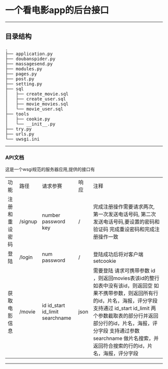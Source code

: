 <h1>
一个看电影app的后台接口
</h1>
<hr/>
<h2>
目录结构
</h2>
<pre>
.
├── application.py
├── doubanspider.py
├── massagesend.py
├── modules.py
├── pages.py
├── post.py
├── setting.py
├── sql
│   ├── create_movie.sql
│   ├── create_user.sql
│   ├── movie_movies.sql
│   └── movie_user.sql
├── tools
│   ├── cookie.py
│   └── __init__.py
├── try.py
├── urls.py
└── uwsgi.ini
</pre>
<hr/>
<h3>
API文档
</h3>
<p>
这是一个wsgi规范的服务器应用,提供的接口有
<table>
<tr>
    <td>
    功能
    </td>
    <td>
    路径
    </td>
    <td>
    请求参赛
    </td>
    <td>
    响应
    </td>
    <td>
    注释
    </td>
</tr>
<tr>
    <td>
    注册和重设密码
    </td>
    <td>
    /signup
    </td>
    <td>
    number
    password
    key
    </td>
    <td>
    /
    </td>
    <td>
    完成注册操作需要请求两次,
    第一次发送电话号码,
    第二次发送电话号码,要设置的密码和验证码
    完成重设密码和完成注册操作一致
    </td>
</tr>
<tr>
    <td>
    登陆
    </td>
    <td>
    /login
    </td>
    <td>
    num
    password
    </td>
    <td>
    /
    </td>
    <td>
    登陆成功后将对客户端setcookie
    </td>
</tr>
<tr>
    <td>
    获取电影信息
    </td>
    <td>
    /movie
    </td>
    <td>
    id
    id_start
    id_limit
    searchname
    </td>
    <td>
    json
    </td>
    <td>
    需要登陆
    请求可携带参数 id ，则返回movies表该id的整行
    如表中没有该id，则返回空
    如果不携带参数，则返回所有行的id，片名，海报，评分字段
    支持通过 id_start id_limit 两个参数截取表的部分行并返回部分行的id，片名，海报，评分字段
    支持通过参数 searchname 做片名搜索，并返回符合搜索的行的id，片名，海报，评分字段
    </td>
</tr>
</table>
</p>
<hr/>